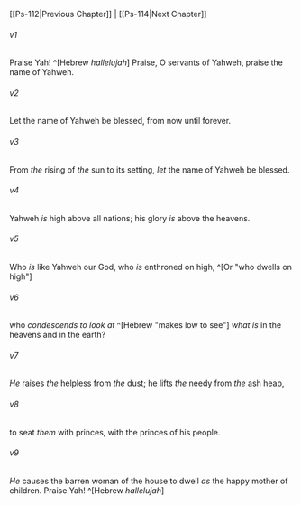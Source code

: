 ﻿---
aliases:
  - Psalms 113
---

[[Ps-112|Previous Chapter]] | [[Ps-114|Next Chapter]]

###### v1
Praise Yah! ^[Hebrew _hallelujah_]
Praise, O servants of Yahweh,
praise the name of Yahweh.

###### v2
Let the name of Yahweh be blessed,
from now until forever.

###### v3
From _the_ rising of _the_ sun to its setting,
_let_ the name of Yahweh be blessed.

###### v4
Yahweh _is_ high above all nations;
his glory _is_ above the heavens.

###### v5
Who _is_ like Yahweh our God,
who _is_ enthroned on high, ^[Or "who dwells on high"]

###### v6
who _condescends to look at_ ^[Hebrew "makes low to see"]
_what is_ in the heavens and in the earth?

###### v7
_He_ raises _the_ helpless from _the_ dust;
he lifts _the_ needy from _the_ ash heap,

###### v8
to seat _them_ with princes,
with the princes of his people.

###### v9
_He_ causes the barren woman of the house to dwell
_as_ the happy mother of children.
Praise Yah! ^[Hebrew _hallelujah_]